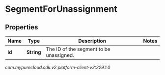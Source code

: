 # SegmentForUnassignment


## Properties

| Name | Type | Description | Notes |
| ------------ | ------------- | ------------- | ------------- |
| **id** | **String** | The ID of the segment to be unassigned. |  |




_com.mypurecloud.sdk.v2:platform-client-v2:229.1.0_
